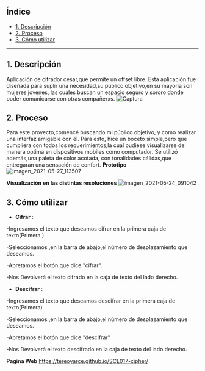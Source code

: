 

## Índice

* [1. Descripción](#1-descripción)
* [2. Proceso](#2-proceso)
* [3. Cómo utilizar](#3-cómo-utilizar)


***

## 1. Descripción

Aplicación de cifrador cesar,que permite un offset libre.
Esta aplicación fue diseñada para suplir una necesidad,su público objetivo,en su mayoría son mujeres jovenes,
las cuales buscan un espacio seguro y sororo donde poder comunicarse con otras compañerxs.
![Captura](https://user-images.githubusercontent.com/83033055/119352119-46ca8000-bc6f-11eb-8d41-0aadc39071b8.PNG)

## 2. Proceso
Para este proyecto,comencé buscando mi público objetivo, y como realizar una interfaz amigable con él.
Para esto, hice un boceto simple,pero que cumpliera con todos los requerimientos,la cual pudiese visualizarse de manera optima en dispositivos mobiles como computador.
Se utilizó además,una paleta de color acotada, con tonalidades cálidas,que entregaran una sensación de confort.
**Prototipo**
![imagen_2021-05-27_113507](https://user-images.githubusercontent.com/83033055/119855122-a75ff400-bedf-11eb-822b-f0ba5371b79e.png)

**Visualización en las distintas resoluciones**
![imagen_2021-05-24_091042](https://user-images.githubusercontent.com/83033055/119352674-f9024780-bc6f-11eb-9fc9-72820a02d591.png)






## 3. Cómo utilizar
* **Cifrar** :    

-Ingresamos el texto que deseamos cifrar en la primera caja de texto(Primera ).  

-Seleccionamos ,en la barra de abajo,el número de desplazamiento que deseamos.  

-Apretamos el botón que dice "cifrar".  

-Nos Devolverá el texto cifrado en la caja de texto del lado derecho.

* **Descifrar** :    

-Ingresamos el texto que deseamos descifrar en la primera caja de texto(Primera)  

-Seleccionamos ,en la barra de abajo,el número de desplazamiento que deseamos.  

-Apretamos el botón que dice "descifrar"  

-Nos Devolverá el texto descifrado en la caja de texto del lado derecho.

**Pagina Web**
https://tereoyarce.github.io/SCL017-cipher/
